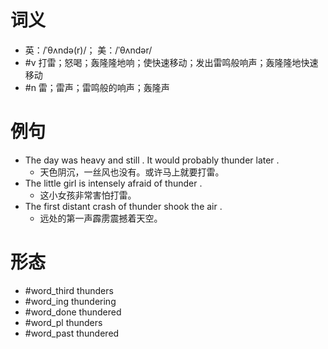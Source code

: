 # 词义
- 英：/ˈθʌndə(r)/； 美：/ˈθʌndər/
- #v 打雷；怒喝；轰隆隆地响；使快速移动；发出雷鸣般响声；轰隆隆地快速移动
- #n 雷；雷声；雷鸣般的响声；轰隆声
# 例句
- The day was heavy and still . It would probably thunder later .
	- 天色阴沉，一丝风也没有。或许马上就要打雷。
- The little girl is intensely afraid of thunder .
	- 这小女孩非常害怕打雷。
- The first distant crash of thunder shook the air .
	- 远处的第一声霹雳震撼着天空。
# 形态
- #word_third thunders
- #word_ing thundering
- #word_done thundered
- #word_pl thunders
- #word_past thundered
